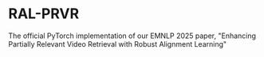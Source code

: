 # RAL-PRVR
The official PyTorch implementation of our EMNLP 2025 paper, "Enhancing Partially Relevant Video Retrieval with Robust Alignment Learning"
